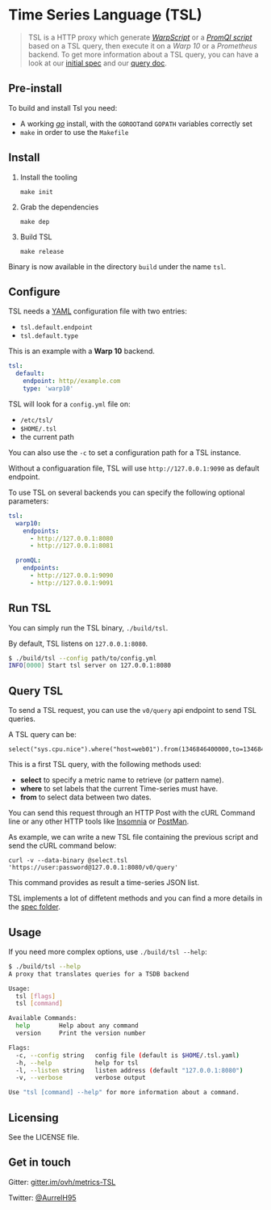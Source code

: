 # Time Series Language (TSL)

> TSL is a HTTP proxy which generate [_WarpScript_](https://www.warp10.io) or a [_PromQl script_](https://prometheus.io/docs/prometheus/latest/querying/basics/) based on a TSL query, then execute it on a _Warp 10_ or a _Prometheus_ backend. To get more information about a TSL query, you can have a look at our [initial spec](./spec/spec.md) and our [query doc](./spec/doc.md).

## Pre-install

To build and install Tsl you need:

- A working [_go_](https://golang.org) install, with the `GOROOT`and `GOPATH` variables correctly set
- `make` in order to use the `Makefile`

## Install

1. Install the tooling

   `make init`

2. Grab the dependencies

   `make dep`

3. Build TSL

   `make release`

Binary is now available in the directory `build` under the name `tsl`.

## Configure

TSL needs a [YAML](http://yaml.org/) configuration file with two entries:

- `tsl.default.endpoint`
- `tsl.default.type`

This is an example with a **Warp 10** backend.

```yaml
tsl:
  default:
    endpoint: http//example.com
    type: 'warp10'
```

TSL will look for a `config.yml` file on:

- `/etc/tsl/`
- `$HOME/.tsl`
- the current path

You can also use the `-c` to set a configuration path for a TSL instance.

Without a configuaration file, TSL will use `http://127.0.0.1:9090` as default endpoint.

To use TSL on several backends you can specify the following optional parameters:

```YAML
tsl:
  warp10:
    endpoints:
      - http://127.0.0.1:8080
      - http://127.0.0.1:8081

  promQL:
    endpoints:
      - http://127.0.0.1:9090
      - http://127.0.0.1:9091
```

## Run TSL

You can simply run the TSL binary, `./build/tsl`.

By default, TSL listens on `127.0.0.1:8080`.

```sh
$ ./build/tsl --config path/to/config.yml
INFO[0000] Start tsl server on 127.0.0.1:8080
```

## Query TSL

To send a TSL request, you can use the `v0/query` api endpoint to send TSL queries.

A TSL query can be:

```tsl
select("sys.cpu.nice").where("host=web01").from(1346846400000,to=1346847000005)
```

This is a first TSL query, with the following methods used:

- **select** to specify a metric name to retrieve (or pattern name).
- **where** to set labels that the current Time-series must have.
- **from** to select data between two dates.

You can send this request through an HTTP Post with the cURL Command line or any other HTTP tools like [Insomnia](https://insomnia.rest/) or [PostMan](https://www.getpostman.com/).

As example, we can write a new TSL file containing the previous script and send the cURL command below:

```
curl -v --data-binary @select.tsl 'https://user:password@127.0.0.1:8080/v0/query'
```
This command provides as result a time-series JSON list.

TSL implements a lot of diffetent methods and you can find a more details in the [spec folder](./spec/doc.md).

## Usage

If you need more complex options, use `./build/tsl --help`:

```sh
$ ./build/tsl --help
A proxy that translates queries for a TSDB backend

Usage:
  tsl [flags]
  tsl [command]

Available Commands:
  help        Help about any command
  version     Print the version number

Flags:
  -c, --config string   config file (default is $HOME/.tsl.yaml)
  -h, --help            help for tsl
  -l, --listen string   listen address (default "127.0.0.1:8080")
  -v, --verbose         verbose output

Use "tsl [command] --help" for more information about a command.
```

## Licensing

See the LICENSE file.

## Get in touch

Gitter: [gitter.im/ovh/metrics-TSL](https://gitter.im/ovh/metrics-TSL)

Twitter: [@AurrelH95](https://twitter.com/AurrelH95)
